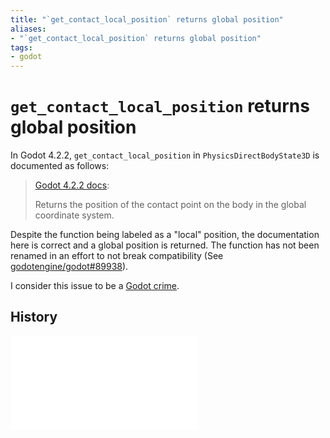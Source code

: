 ```yaml
---
title: "`get_contact_local_position` returns global position"
aliases:
- "`get_contact_local_position` returns global position"
tags:
- godot
---
```


# `get_contact_local_position` returns global position

In Godot 4.2.2, `get_contact_local_position` in `PhysicsDirectBodyState3D` is documented as follows:

> [Godot 4.2.2 docs](https://docs.godotengine.org/en/4.2/classes/class_physicsdirectbodystate3d.html#class-physicsdirectbodystate3d-method-get-contact-local-position):
>
> Returns the position of the contact point on the body in the global coordinate system.

Despite the function being labeled as a "local" position, the documentation here is correct and a global position is returned. The function has not been renamed in an effort to not break compatibility (See [godotengine/godot#89938](https://github.com/godotengine/godot/issues/89938#issuecomment-2022364558)).

I consider this issue to be a [Godot crime](godot-crimes.md).

## History

![20240703_184120](../entries/20240703_184120.md)
